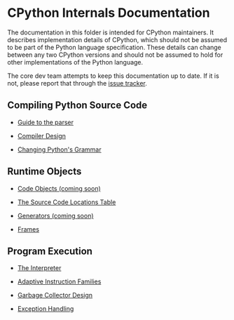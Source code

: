 
# CPython Internals Documentation

The documentation in this folder is intended for CPython maintainers.
It describes implementation details of CPython, which should not be
assumed to be part of the Python language specification. These details
can change between any two CPython versions and should not be assumed
to hold for other implementations of the Python language.

The core dev team attempts to keep this documentation up to date. If
it is not, please report that through the
[issue tracker](https://github.com/python/cpython/issues).


Compiling Python Source Code
---

- [Guide to the parser](parser.md)

- [Compiler Design](compiler.md)

- [Changing Python's Grammar](changing_grammar.md)

Runtime Objects
---

- [Code Objects (coming soon)](code_objects.md)

- [The Source Code Locations Table](locations.md)

- [Generators (coming soon)](generators.md)

- [Frames](frames.md)

Program Execution
---

- [The Interpreter](interpreter.md)

- [Adaptive Instruction Families](adaptive.md)

- [Garbage Collector Design](garbage_collector.md)

- [Exception Handling](exception_handling.md)
